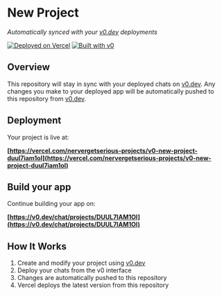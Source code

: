 # New Project

*Automatically synced with your [v0.dev](https://v0.dev) deployments*

[![Deployed on Vercel](https://img.shields.io/badge/Deployed%20on-Vercel-black?style=for-the-badge&logo=vercel)](https://vercel.com/nervergetserious-projects/v0-new-project-duul7iam1ol)
[![Built with v0](https://img.shields.io/badge/Built%20with-v0.dev-black?style=for-the-badge)](https://v0.dev/chat/projects/DUUL7IAM1Ol)

## Overview

This repository will stay in sync with your deployed chats on [v0.dev](https://v0.dev).
Any changes you make to your deployed app will be automatically pushed to this repository from [v0.dev](https://v0.dev).

## Deployment

Your project is live at:

**[https://vercel.com/nervergetserious-projects/v0-new-project-duul7iam1ol](https://vercel.com/nervergetserious-projects/v0-new-project-duul7iam1ol)**

## Build your app

Continue building your app on:

**[https://v0.dev/chat/projects/DUUL7IAM1Ol](https://v0.dev/chat/projects/DUUL7IAM1Ol)**

## How It Works

1. Create and modify your project using [v0.dev](https://v0.dev)
2. Deploy your chats from the v0 interface
3. Changes are automatically pushed to this repository
4. Vercel deploys the latest version from this repository